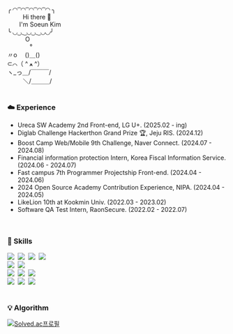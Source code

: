 <div>
╭ ◜◝ ͡ ◜◝ ͡ ◜◝ ͡ ◜◝ ͡ ◜◝ ╮ <br/>
&nbsp&nbsp&nbsp&nbsp&nbsp&nbsp&nbsp&nbsp
  Hi there 🫧 <br/>
&nbsp&nbsp&nbsp&nbsp&nbsp&nbsp
  I'm Soeun Kim <br/>
╰ ◟◞ ͜ ◟ ͜ ◟◞ ͜ ◟ ͜ ◟◞◟◞╯ <br/>
⠀⠀⠀⠀O <br/>
⠀⠀⠀⠀⠀° <br/>
〃o　 ()＿() <br/>
‎⊂⌒（  ^ ﻌ ^） <br/>
ヽ_っ＿/￣￣￣/ <br/>
　 　 ＼/＿＿＿/ <br/>

</div>
<br/>

<h3>☁️ Experience</h3>
<ul>
  <li>Ureca SW Academy 2nd Front-end, LG U+. (2025.02 - ing)</li>
  <li>Diglab Challenge Hackerthon Grand Prize 🏆, Jeju RIS. (2024.12)</li>
  <li>Boost Camp Web/Mobile 9th Challenge, Naver Connect. (2024.07 - 2024.08)
  <li>Financial information protection Intern, Korea Fiscal Information Service. (2024.06 - 2024.07)</li>
  <li>Fast campus 7th Programmer Projectship Front-end. (2024.04 - 2024.06)</li>
  <li>2024 Open Source Academy Contribution Experience, NIPA. (2024.04 - 2024.05)</li>
  <li>LikeLion 10th at Kookmin Univ. (2022.03 - 2023.02)</li>
  <li>Software QA Test Intern, RaonSecure. (2022.02 - 2022.07)</li>
</ul>

<br/>

<h3>🚀 Skills</h3>
<div>
  <img src="https://img.shields.io/badge/react-20232a.svg?style=for-the-badge&logo=react&logoColor=61DAFB" />&nbsp
  <img src="https://img.shields.io/badge/Next.js-000000?style=for-the-badge&logo=nextdotjs&logoColor=white" />&nbsp
  <img src="https://img.shields.io/badge/javascript-F7DF1E.svg?style=for-the-badge&logo=javascript&logoColor=20232a" />&nbsp
  <img src="https://img.shields.io/badge/typescript-007ACC.svg?style=for-the-badge&logo=typescript&logoColor=white" />&nbsp
</div>

<div>
  <img src="https://img.shields.io/badge/recoil-3578E5.svg?style=for-the-badge&logo=recoil&logoColor=white" />&nbsp
    <img src="https://img.shields.io/badge/React%20Query-FF4154?style=for-the-badge&logo=react%20query&logoColor=white" />&nbsp
</div>

<div>
  <img src="https://img.shields.io/badge/html5-E34F26.svg?style=for-the-badge&logo=html5&logoColor=white" />&nbsp
  <img src="https://img.shields.io/badge/css3-1572B6.svg?style=for-the-badge&logo=css3&logoColor=white" />&nbsp
  <img src="https://img.shields.io/badge/styled--components-DB7093?style=for-the-badge&logo=styled-components&logoColor=ffd35b" />&nbsp
</div>
<div>
  <img src="https://img.shields.io/badge/python-3670A0?style=for-the-badge&logo=python&logoColor=ffdd54" />&nbsp
  <img src="https://img.shields.io/badge/django-092E20?style=for-the-badge&logo=django&logoColor=white" />&nbsp
  <img src="https://img.shields.io/badge/c++-00599C?style=for-the-badge&logo=cplusplus&logoColor=white" />&nbsp 
</div>

<br>

<h3>💡 Algorithm</h3> 

[![Solved.ac프로필](http://mazassumnida.wtf/api/v2/generate_badge?boj=soeun0108)](https://solved.ac/soeun0108)
